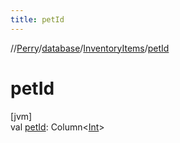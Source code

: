 ```yaml
---
title: petId
---
```

//[Perry](../../../index.html)/[database](../index.html)/[InventoryItems](index.html)/[petId](pet-id.html)



# petId



[jvm]\
val [petId](pet-id.html): Column&lt;[Int](https://kotlinlang.org/api/latest/jvm/stdlib/kotlin/-int/index.html)&gt;





